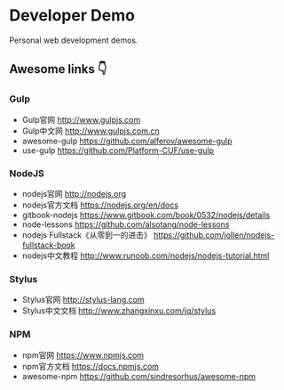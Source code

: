 # Developer Demo

Personal web development demos.

## Awesome links :point_down:

### Gulp
* Gulp官网 <http://www.gulpjs.com>
* Gulp中文网 <http://www.gulpjs.com.cn>
* awesome-gulp <https://github.com/alferov/awesome-gulp>
* use-gulp <https://github.com/Platform-CUF/use-gulp>

### NodeJS
* nodejs官网 <http://nodejs.org>
* nodejs官方文档 <https://nodejs.org/en/docs>
* gitbook-nodejs <https://www.gitbook.com/book/0532/nodejs/details>
* node-lessons <https://github.com/alsotang/node-lessons>
* nodejs Fullstack《从零到一的进击》 <https://github.com/jollen/nodejs-fullstack-book>
* nodejs中文教程 <http://www.runoob.com/nodejs/nodejs-tutorial.html>

### Stylus
* Stylus官网 <http://stylus-lang.com>
* Stylus中文文档 <http://www.zhangxinxu.com/jq/stylus>

### NPM
* npm官网 <https://www.npmjs.com>
* npm官方文档 <https://docs.npmjs.com>
* awesome-npm <https://github.com/sindresorhus/awesome-npm>